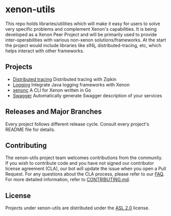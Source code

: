 # xenon-utils
This repo holds libraries/utilities which will make it easy for users to solve very specific problems and complement Xenon's capabilities. It is being developed as a Xenon Peer Project and will be primarily used to provide inter-operabilities with various non-xenon solutions/frameworks. At the start the project would include libraries like slf4j, distributed-tracing, etc, which helps interact with other frameworks.

## Projects
* [Distributed tracing](distributed-tracing/README.md) Distributed tracing with Zipkin
* [Logging](logging/README.md) Integrate Java logging frameworks with Xenon
* [xenonc](xenonc/README.md) A CLI for Xenon written in Go
* [Swagger](swagger-adapter/README.md) Automatically generate Swagger description of your services

## Releases and Major Branches
Every project follows different release cycle. Consult every project's README file for details.

## Contributing

The xenon-utils project team welcomes contributions from the community. If you wish to contribute code and you have not
signed our contributor license agreement (CLA), our bot will update the issue when you open a Pull Request. For any
questions about the CLA process, please refer to our [FAQ](https://cla.vmware.com/faq). For more detailed information,
refer to [CONTRIBUTING.md](CONTRIBUTING.md).

## License
Projects under xenon-utils are distributed under the [ASL 2.0](LICENSE.txt) license.